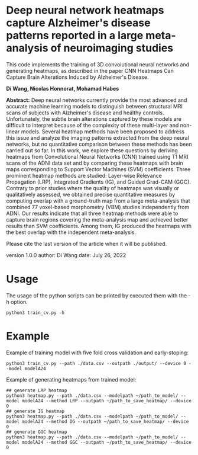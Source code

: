 # Deep neural network heatmaps capture Alzheimer's disease patterns reported in a large meta-analysis of neuroimaging studies
This code implements the training of 3D convolutional neural networks and generating heatmaps, as described in the paper CNN Heatmaps Can Capture Brain Alterations Induced by Alzheimer's Disease.

**Di Wang, Nicolas Honnorat, Mohamad Habes**

**Abstract:**
Deep neural networks currently provide the most advanced and accurate machine learning models to distinguish between structural MRI scans of subjects with Alzheimer's disease and healthy controls. Unfortunately, the subtle brain alterations captured by these models are difficult to interpret because of the complexity of these multi-layer and non-linear models. Several heatmap methods have been proposed to address this issue and analyze the imaging patterns extracted from the deep neural networks, but no quantitative comparison between these methods has been carried out so far. In this work, we explore these questions by deriving heatmaps from Convolutional Neural Networks (CNN) trained using T1 MRI scans of the ADNI data set and by comparing these heatmaps with brain maps corresponding to Support Vector Machines (SVM) coefficients. Three prominent heatmap methods are studied: Layer-wise Relevance Propagation (LRP), Integrated Gradients (IG), and Guided Grad-CAM (GGC). Contrary to prior studies where the quality of heatmaps was visually or qualitatively assessed, we obtained precise quantitative measures by computing overlap with a ground-truth map from a large meta-analysis that combined 77 voxel-based morphometry (VBM) studies independently from ADNI. Our results indicate that all three heatmap methods were able to capture brain regions covering the meta-analysis map and achieved better results than SVM coefficients. Among them, IG produced the heatmaps with the best overlap with the independent meta-analysis.

Please cite the last version of the article when it will be published.

version 1.0.0
author: Di Wang
date: July 26, 2022

# Usage
The usage of the python scripts can be printed by executed them with the -h option.
```
python3 train_cv.py -h
```

# Example
Example of training model with five fold cross validation and early-stoping: 
```
python3 train_cv.py --path ./data.csv --outpath ./output/ --device 0 --model modelA24
```

Example of generating heatmaps from trained model: 
```
## generate LRP heatmap
python3 heatmap.py --path ./data.csv --modelpath ~/path_to_model/ --model modelA24 --method LRP --outpath ~/path_to_save_heatmap/ --device 0 
## generate IG heatmap
python3 heatmap.py --path ./data.csv --modelpath ~/path_to_model/ --model modelA24 --method IG --outpath ~/path_to_save_heatmap/ --device 0 
## generate GGC heatmap
python3 heatmap.py --path ./data.csv --modelpath ~/path_to_model/ --model modelA24 --method GGC --outpath ~/path_to_save_heatmap/ --device 0 
```
